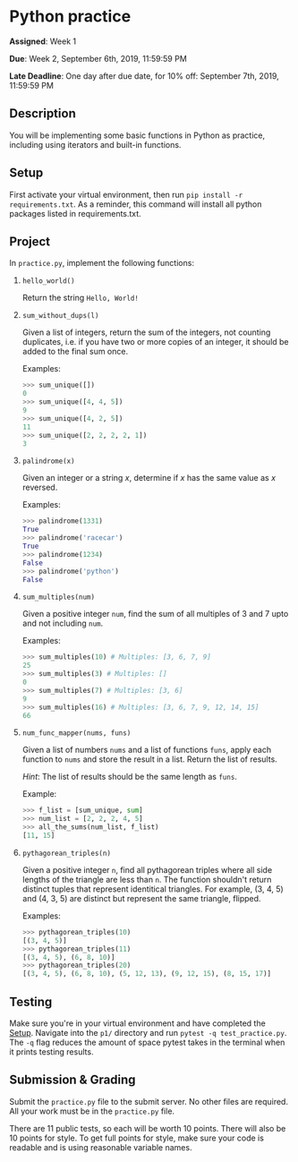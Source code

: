 # Python practice 

**Assigned**: Week 1

**Due**: Week 2, September 6th, 2019, 11:59:59 PM

**Late Deadline**: One day after due date, for 10% off: September 7th, 2019, 11:59:59 PM

## Description

You will be implementing some basic functions in Python as practice, including using iterators and built-in functions.

## Setup

First activate your virtual environment, then run `pip install -r requirements.txt`. 
As a reminder, this command will install all python packages listed in requirements.txt.

## Project

In `practice.py`, implement the following functions:

1. `hello_world()`

   Return the string `Hello, World!`

2. `sum_without_dups(l)`

   Given a list of integers, return the sum of the integers, not counting duplicates, i.e. 
   if you have two or more copies of an integer, it should be added to the final sum once.

   Examples:
   ```python
   >>> sum_unique([])
   0
   >>> sum_unique([4, 4, 5])
   9
   >>> sum_unique([4, 2, 5])
   11
   >>> sum_unique([2, 2, 2, 2, 1])
   3
   ```

3. `palindrome(x)`

    Given an integer or a string *x*, determine if *x* has the same value as *x* reversed.

    Examples:
    ```python
    >>> palindrome(1331)
    True
    >>> palindrome('racecar')
    True
    >>> palindrome(1234)
    False
    >>> palindrome('python')
    False
    ```

4. `sum_multiples(num)`

    Given a positive integer `num`, find the sum of all multiples of 3 and 7 upto and not including `num`.

    Examples:
    ```python
    >>> sum_multiples(10) # Multiples: [3, 6, 7, 9]
    25
    >>> sum_multiples(3) # Multiples: []
    0
    >>> sum_multiples(7) # Multiples: [3, 6]
    9
    >>> sum_multiples(16) # Multiples: [3, 6, 7, 9, 12, 14, 15]
    66
    ```

5. `num_func_mapper(nums, funs)`

    Given a list of numbers `nums` and a list of functions `funs`, 
    apply each function to `nums` and store the result in a list.
    Return the list of results. 
    
    *Hint*: The list of results should be the same length as `funs`.

    Example:
    ```python
    >>> f_list = [sum_unique, sum]
    >>> num_list = [2, 2, 2, 4, 5]
    >>> all_the_sums(num_list, f_list)
    [11, 15]
    ```

6. `pythagorean_triples(n)`

    Given a positive integer `n`, find all pythagorean triples where all side lengths
    of the triangle are less than `n`. The function shouldn't return distinct tuples
    that represent identitical triangles. For example, (3, 4, 5) and (4, 3, 5)
    are distinct but represent the same triangle, flipped.

    Examples:
    ```python
    >>> pythagorean_triples(10)
    [(3, 4, 5)]
    >>> pythagorean_triples(11)
    [(3, 4, 5), (6, 8, 10)]
    >>> pythagorean_triples(20)
    [(3, 4, 5), (6, 8, 10), (5, 12, 13), (9, 12, 15), (8, 15, 17)]
    ```

## Testing

Make sure you're in your virtual environment and have completed the [Setup](#setup). 
Navigate into the `p1/` directory and run `pytest -q test_practice.py`. 
The `-q` flag reduces the amount of space pytest takes in the terminal when it prints testing results.

## Submission & Grading

Submit the `practice.py` file to the submit server. No other files are required. All your work
must be in the `practice.py` file.

There are 11 public tests, so each will be worth 10 points. There will also be 10 points for style. 
To get full points for style, make sure your code is readable and is using reasonable variable names.
